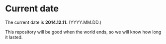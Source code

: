 # Current date

The current date is **2014.12.11.** (YYYY.MM.DD.)

This repository will be good when the world ends, so we will know how long it lasted.